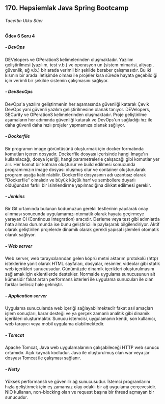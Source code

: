 ##  170. Hepsiemlak Java Spring Bootcamp

###### Tacettin Utku Süer



#### Ödev 6 Soru 4 



##### - DevOps



DEVelopers ve OPerationS kelimelerinden oluşmaktadır. Yazılım geliştirilmesi (yazılım, test v.b.) ve operasyon un (sistem mimarisi, altyapı, güvenlik, ağ v.b.) bir arada verimli bir şekilde beraber çalışmasıdır. Bu iki kısmın bir arada iletişimde olması ile projeler kısa sürede hayata geçebildiği için verimli bir şekilde sistemin çalışmasını sağlıyor. 



##### - DevSecOps



DevOps'a yazılım geliştirmenin her aşamasında güvenliği katarak Çevik DevOps yani güvenli yazılım geliştirilmesine olanak tanıyor. DEVelopers, SECurity ve OPerationS kelimelerinden oluşmaktadır. Proje geliştirilme aşamaların her adımında güvenliği katarak ve DevOps'un sağladığı hız ile daha güvenli daha hızlı  projeler yapmamıza olanak sağlıyor.



##### - Dockerfile



Bir programın image görüntüsünü oluşturmak için docker formatında komutları içeren dosyadır. Dockerfile dosyası içerisinde hangi Image'ın kullanılacağı, dosya içeriği, hangi parametrelerle çalışacağı gibi komutlar yer alır. Her komut bir katman oluşturur ve build edilmesi sonucunda programımızın image dosyası oluşmuş olur ve container oluşturularak program ayağa kaldırılabilir. Dockerfile dosyasının adı uzantısız olarak "Dockerfile" olmalıdır ve büyük küçük harf ve sembollere duyarlı olduğundan farklı bir isimlendirme yapılmadığına dikkat edilmesi gerekir.



##### - Jenkins



Bir Git ortamında bulunan kodumuzun gerekli testlerinin yapılarak onay alınması sonucunda uygulamamızı otomatik olarak hayata geçirmeye yarayan CI (Continous Integration) aracıdır. Derleme veya test gibi adımlarda hata alması durumunda ise bunu geliştirici ile paylaşarak bilgilendiriyor. Aktif olarak geliştirilen projelerde dinamik olarak gerekli yapısal işlemleri otomatik olarak sağlıyor.



##### - Web server



Web server, web tarayıcılarından gelen köprü metni aktarım protokolü (http) isteklerine yanıt olarak HTML sayfaları, dosyalar, resimler, videolar gibi statik web içerikleri sunucusudur. Günümüzde dinamik içerikleri oluşturulmasını sağlamak için eklentilerde destekler. Normalde uygulama sunucusunun alt kümesidir fakat artan performans isterleri ile uygulama sunucuları ile olan farklar belirsiz hale gelmiştir. 



##### - Application server



Uygulama sunucularıda web içeriği sağlayabilmektedir fakat asıl amaçları işlem sonuçları, karar desteği ve ya gerçek zamanlı analitik gibi dinamik içerikleri oluşturmaktır. Sunucu istemcisi, uygulamanın kendi, son kullanıcı, web tarayıcı veya mobil uygulama olabilmektedir. 



##### - Tomcat



Apache Tomcat, Java web uygulamalarının çalışabileceği HTTP web sunucu ortamıdır. Açık kaynak kodludur. Java ile oluşturulmuş olan war veya jar dosyası Tomcat ile çalışması sağlanır. 



##### - Netty



Yüksek performanslı ve güvenilir ağ sunucusudur. İstemci programlarını hızla geliştirmek için eş zamansız olay odaklı bir ağ uygulama çerçevesidir. NIO kullanan, non-blocking olan ve request başına bir thread açmayan bir sunucudur.



